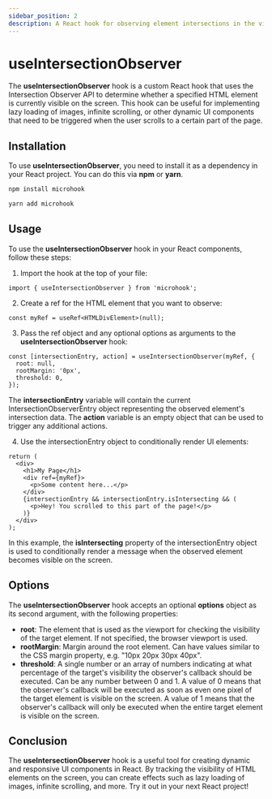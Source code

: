 ```yaml
---
sidebar_position: 2
description: A React hook for observing element intersections in the viewport.
---
```


# useIntersectionObserver

<head>
  <meta name="keywords" content="useIntersectionObserver, IntersectionObserver, React IntersectionObserver hook, Detect element visibility, Track element intersection, Observe element visibility changes, Trigger actions on element intersection, React visibility hook." />
</head>

The **useIntersectionObserver** hook is a custom React hook that uses the Intersection Observer API to determine whether a specified HTML element is currently visible on the screen. This hook can be useful for implementing lazy loading of images, infinite scrolling, or other dynamic UI components that need to be triggered when the user scrolls to a certain part of the page.

## Installation

To use **useIntersectionObserver**, you need to install it as a dependency in your React project. You can do this via **npm** or **yarn**.

```bash
npm install microhook
```

```bash
yarn add microhook
```

## Usage
To use the **useIntersectionObserver** hook in your React components, follow these steps:

1. Import the hook at the top of your file:

```tsx
import { useIntersectionObserver } from 'microhook';
```

2. Create a ref for the HTML element that you want to observe:

```tsx
const myRef = useRef<HTMLDivElement>(null);
```

3. Pass the ref object and any optional options as arguments to the **useIntersectionObserver** hook:

```tsx
const [intersectionEntry, action] = useIntersectionObserver(myRef, {
  root: null,
  rootMargin: '0px',
  threshold: 0,
});
```

The **intersectionEntry** variable will contain the current IntersectionObserverEntry object representing the observed element's intersection data. The **action** variable is an empty object that can be used to trigger any additional actions.

4. Use the intersectionEntry object to conditionally render UI elements:

```tsx
return (
  <div>
    <h1>My Page</h1>
    <div ref={myRef}>
      <p>Some content here...</p>
    </div>
    {intersectionEntry && intersectionEntry.isIntersecting && (
      <p>Hey! You scrolled to this part of the page!</p>
    )}
  </div>
);
```

In this example, the **isIntersecting** property of the intersectionEntry object is used to conditionally render a message when the observed element becomes visible on the screen.

## Options
The **useIntersectionObserver** hook accepts an optional **options** object as its second argument, with the following properties:

- **root**: The element that is used as the viewport for checking the visibility of the target element. If not specified, the browser viewport is used.
- **rootMargin**: Margin around the root element. Can have values similar to the CSS margin property, e.g. "10px 20px 30px 40px".
- **threshold**: A single number or an array of numbers indicating at what percentage of the target's visibility the observer's callback should be executed. Can be any number between 0 and 1. A value of 0 means that the observer's callback will be executed as soon as even one pixel of the target element is visible on the screen. A value of 1 means that the observer's callback will only be executed when the entire target element is visible on the screen.

## Conclusion

The **useIntersectionObserver** hook is a useful tool for creating dynamic and responsive UI components in React. By tracking the visibility of HTML elements on the screen, you can create effects such as lazy loading of images, infinite scrolling, and more. Try it out in your next React project!